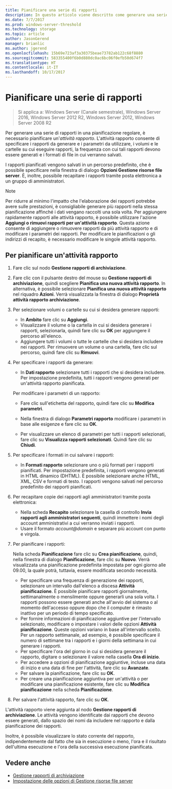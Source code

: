 ```yaml
---
title: Pianificare una serie di rapporti
description: In questo articolo viene descritto come generare una serie di rapporti sulla base di una pianificazione regolare
ms.date: 7/7/2017
ms.prod: windows-server-threshold
ms.technology: storage
ms.topic: article
author: JasonGerend
manager: brianlic
ms.author: jgerend
ms.openlocfilehash: 15b69e723af3a30375beae73782ab122c68f8880
ms.sourcegitcommit: 583355400f6b0d880dc0ac6bc06f0efb50d674f7
ms.translationtype: HT
ms.contentlocale: it-IT
ms.lasthandoff: 10/17/2017
---
```

# <a name="schedule-a-set-of-reports"></a>Pianificare una serie di rapporti

> Si applica a: Windows Server (Canale semestrale), Windows Server 2016, Windows Server 2012 R2, Windows Server 2012, Windows Server 2008 R2

Per generare una serie di rapporti in una pianificazione regolare, è necessario pianificare un'*attività rapporto*. L'attività rapporto consente di specificare i rapporti da generare e i parametri da utilizzare, i volumi e le cartelle su cui eseguire rapporti, la frequenza con cui tali rapporti devono essere generati e i formati di file in cui verranno salvati.

I rapporti pianificati vengono salvati in un percorso predefinito, che è possibile specificare nella finestra di dialogo **Opzioni Gestione risorse file server**. È, inoltre, possibile recapitare i rapporti tramite posta elettronica a un gruppo di amministratori.

> [!Note]
> Per ridurre al minimo l'impatto che l'elaborazione dei rapporti potrebbe avere sulle prestazioni, è consigliabile generare più rapporti nella stessa pianificazione affinché i dati vengano raccolti una sola volta. Per aggiungere rapidamente rapporti alle attività rapporto, è possibile utilizzare l'azione **Aggiungi o rimuovi rapporti per un'attività rapporto**. Questa azione consente di aggiungere o rimuovere rapporti da più attività rapporto e di modificare i parametri dei rapporti. Per modificare le pianificazioni o gli indirizzi di recapito, è necessario modificare le singole attività rapporto.

## <a name="to-schedule-a-report-task"></a>Per pianificare un'attività rapporto

1.  Fare clic sul nodo **Gestione rapporti di archiviazione**.

2.  Fare clic con il pulsante destro del mouse su **Gestione rapporti di archiviazione**, quindi scegliere **Pianifica una nuova attività rapporto**. In alternativa, è possibile selezionare **Pianifica una nuova attività rapporto** nel riquadro **Azioni**. Verrà visualizzata la finestra di dialogo **Proprietà attività rapporto archiviazione**.

3.  Per selezionare volumi o cartelle su cui si desidera generare rapporti:

    -   In **Ambito** fare clic su **Aggiungi**.
    -   Visualizzare il volume o la cartella in cui si desidera generare i rapporti, selezionarla, quindi fare clic su **OK** per aggiungere il percorso all'elenco.
    -   Aggiungere tutti i volumi o tutte le cartelle che si desidera includere nei rapporti. Per rimuovere un volume o una cartella, fare clic sul percorso, quindi fare clic su **Rimuovi**.

4.  Per specificare i rapporti da generare:

    -  In **Dati rapporto** selezionare tutti i rapporti che si desidera includere. Per impostazione predefinita, tutti i rapporti vengono generati per un'attività rapporto pianificata.

    Per modificare i parametri di un rapporto:

    -   Fare clic sull'etichetta del rapporto, quindi fare clic su **Modifica parametri**.
    -   Nella finestra di dialogo **Parametri rapporto** modificare i parametri in base alle esigenze e fare clic su **OK**.

    -   Per visualizzare un elenco di parametri per tutti i rapporti selezionati, fare clic su **Visualizza rapporti selezionati**. Quindi fare clic su **Chiudi**.

5.  Per specificare i formati in cui salvare i rapporti:

    -  In **Formati rapporto** selezionare uno o più formati per i rapporti pianificati. Per impostazione predefinita, i rapporti vengono generati in HTML dinamico (DHTML). È possibile selezionare anche HTML, XML, CSV e formati di testo. I rapporti vengono salvati nel percorso predefinito dei rapporti pianificati.

6.  Per recapitare copie dei rapporti agli amministratori tramite posta elettronica:

    - Nella scheda **Recapito** selezionare la casella di controllo **Invia rapporti agli amministratori seguenti**, quindi immettere i nomi degli account amministrativi a cui verranno inviati i rapporti. 
    - Usare il formato *account@domain* e separare più account con punto e virgola.

7.  Per pianificare i rapporti:

    Nella scheda **Pianificazione** fare clic su **Crea pianificazione**, quindi, nella finestra di dialogo **Pianificazione**, fare clic su **Nuovo**. Verrà visualizzata una pianificazione predefinita impostata per ogni giorno alle 09.00, la quale potrà, tuttavia, essere modificata secondo necessità.

    -   Per specificare una frequenza di generazione dei rapporti, selezionare un intervallo dall'elenco a discesa **Attività pianificazione**.
        È possibile pianificare rapporti giornalmente, settimanalmente o mensilmente oppure generarli una sola volta. I rapporti possono essere generati anche all'avvio del sistema o al momento dell'accesso oppure dopo che il computer è rimasto inattivo per un periodo di tempo specificato.
    -   Per fornire informazioni di pianificazione aggiuntive per l'intervallo selezionato, modificare o impostare i valori delle opzioni **Attività pianificazione**.
        Queste opzioni variano in base all'intervallo scelto. Per un rapporto settimanale, ad esempio, è possibile specificare il numero di settimane tra i rapporti e i giorni della settimana in cui generare i rapporti.
    -   Per specificare l'ora del giorno in cui si desidera generare il rapporto, digitare o selezionare il valore nella casella **Ora di inizio**.
    -   Per accedere a opzioni di pianificazione aggiuntive, incluse una data di inizio e una data di fine per l'attività, fare clic su **Avanzate**.
    -   Per salvare la pianificazione, fare clic su **OK**.
    -  Per creare una pianificazione aggiuntiva per un'attività o per modificare una pianificazione esistente, fare clic su **Modifica pianificazione** nella scheda **Pianificazione**.

8.  Per salvare l'attività rapporto, fare clic su **OK**.

L'attività rapporto viene aggiunta al nodo **Gestione rapporti di archiviazione**. Le attività vengono identificate dai rapporti che devono essere generati, dallo spazio dei nomi da includere nel rapporto e dalla pianificazione dei rapporti.

Inoltre, è possibile visualizzare lo stato corrente del rapporto, indipendentemente dal fatto che sia in esecuzione o meno, l'ora e il risultato dell'ultima esecuzione e l'ora della successiva esecuzione pianificata.

## <a name="see-also"></a>Vedere anche

-   [Gestione rapporti di archiviazione](storage-reports-management.md)
-   [Impostazione delle opzioni di Gestione risorse file server](setting-file-server-resource-manager-options.md)


